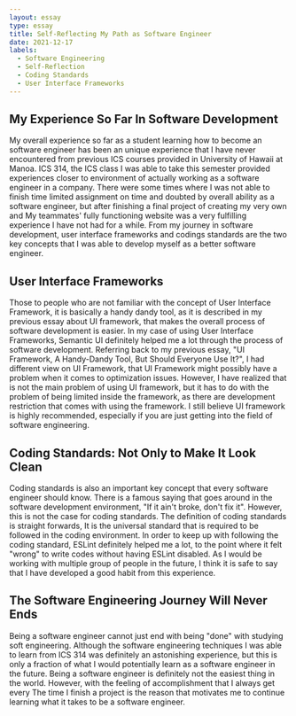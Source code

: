 ```yaml
---
layout: essay
type: essay
title: Self-Reflecting My Path as Software Engineer 
date: 2021-12-17
labels:
  - Software Engineering
  - Self-Reflection
  - Coding Standards
  - User Interface Frameworks
---
```

 
## My Experience So Far In Software Development

My overall experience so far as a student learning how to become an software engineer has been an unique experience
that I have never encountered from previous ICS courses provided in University of Hawaii at Manoa. ICS 314, the ICS
class I was able to take this semester provided experiences closer to environment of actually working as a software
engineer in a company. There were some times where I was not able to finish time limited assignment on time and
doubted by overall ability as a software engineer, but after finishing a final project of creating my very own and
My teammates' fully functioning website was a very fulfilling experience I have not had for a while. From my
journey in software development, user interface frameworks and codings standards are the two key concepts that I
was able to develop myself as a better software engineer.

## User Interface Frameworks

Those to people who are not familiar with the concept of User Interface Framework, it is basically a handy dandy
tool, as it is described in my previous essay about UI framework, that makes the overall process of software
development is easier. In my case of using User Interface Frameworks, Semantic UI definitely helped me a lot through
the process of software development. Referring back to my previous essay, "UI Framework, A Handy-Dandy Tool,
But Should Everyone Use It?", I had different view on UI Framework, that UI Framework might possibly have a problem
when it comes to optimization issues. However, I have realized that is not the main problem of using UI framework,
but it has to do with the problem of being limited inside the framework, as there are development restriction that
comes with using the framework. I still believe UI framework is highly recommended, especially if you are just getting
into the field of software engineering. 

## Coding Standards: Not Only to Make It Look Clean

Coding standards is also an important key concept that every software engineer should know. There is a famous
saying that goes around in the software development environment, "If it ain't broke, don't fix it". However, this
is not the case for coding standards. The definition of coding standards is straight forwards, It is the universal
standard that is required to be followed in the coding environment. In order to keep up with following the coding
standard, ESLint definitely helped me a lot, to the point where it felt "wrong" to write codes without having 
ESLint disabled. As I would be working with multiple group of people in the future, I think it is safe to say that
I have developed a good habit from this experience. 

## The Software Engineering Journey Will Never Ends

Being a software engineer cannot just end with being "done" with studying soft engineering. Although the software
engineering techniques I was able to learn from ICS 314 was definitely an astonishing experience, but this is only
a fraction of what I would potentially learn as a software engineer in the future. Being a software engineer is 
definitely not the easiest thing in the world. However, with the feeling of accomplishment that I always get every
The time I finish a project is the reason that motivates me to continue learning what it takes to be a software engineer.





